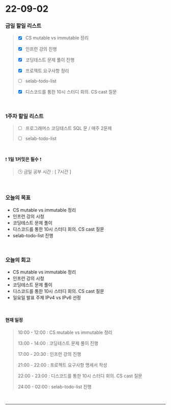 # 22-09-02
 ### 금일 할일 리스트
> - [x]  CS mutable vs immutable 정리
>
> - [x]  인프런 강의 진행
>
> - [x]  코딩테스트 문제 풀이 진행
>
> - [x]  프로젝트 요구사항 정리
>
> - [ ]  selab-todo-list
>
> - [x]  디스코드를 통한 10시 스터디 회의. CS cast 질문

<br/>

### 1주차 할일 리스트  

> - [ ]  프로그래머스 코딩테스트 SQL 문 / 매주 2문제  
>
> - [ ]  selab-todo-list

<br/>

❗ **1일 1커밋은 필수** ❗
> 🕒 금일 공부 시간 :  [ 7시간 ]    
  
<br/>

### 오늘의 목표
- CS mutable vs immutable 정리
- 인프런 강의 시청
- 코딩테스트 문제 풀이
- 디스코드를 통한 10시 스터디 회의. CS cast 질문
- selab-todo-list 진행

<br>

### 오늘의 회고
- CS mutable vs immutable 정리
- 인프런 강의 시청
- 코딩테스트 문제 풀이
- 디스코드를 통한 10시 스터디 회의. CS cast 질문
- 일요일 발표 주제 IPv4 vs IPv6 선정

<br>

#### 현재 일정  
> 10:00 - 12:00 : CS mutable vs immutable 정리
>
> 13:00 - 14:00 : 코딩테스트 문제 풀이 진행
>
> 17:00 - 20:30 : 인프런 강의 진행
>
> 21:00 - 22:00 : 프로젝트 요구사항 명세서 작성
>
> 22:00 - 23:00 : 디스코드를 통한 10시 스터디 회의. CS cast 질문
>
> 24:00 - 02:00 : selab-todo-list 진행

<br/>

------------  
